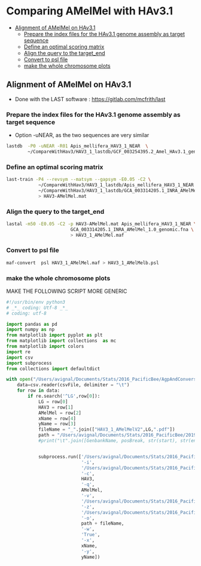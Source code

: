 # Comparing AMelMel with HAv3.1


<!-- MDTOC maxdepth:6 firsth1:0 numbering:0 flatten:0 bullets:1 updateOnSave:1 -->

- [Alignment of AMelMel on HAv3.1](#alignment-of-amelmel-on-hav31)   
   - [Prepare the index files for the HAv3.1 genome assembly as target sequence](#prepare-the-index-files-for-the-hav31-genome-assembly-as-target-sequence)   
   - [Define an optimal scoring matrix](#define-an-optimal-scoring-matrix)   
   - [Align the query to the target_end](#align-the-query-to-the-target_end)   
   - [Convert to psl file](#convert-to-psl-file)   
   - [make the whole chromosome plots](#make-the-whole-chromosome-plots)   

<!-- /MDTOC -->

## Alignment of AMelMel on HAv3.1
* Done with the LAST software : https://gitlab.com/mcfrith/last
### Prepare the index files for the HAv3.1 genome assembly as target sequence
* Option -uNEAR, as the two sequences are very similar

```bash
lastdb  -P0 -uNEAR -R01 Apis_mellifera_HAV3_1_NEAR  \
        ~/CompareWithHav3/HAV3_1_lastdb/GCF_003254395.2_Amel_HAv3.1_genomic.fna
```
### Define an optimal scoring matrix

```bash
last-train -P4 --revsym --matsym --gapsym -E0.05 -C2 \
            ~/CompareWithHav3/HAV3_1_lastdb/Apis_mellifera_HAV3_1_NEAR \
            ~/CompareWithHav3/HAV3_1_lastdb/GCA_003314205.1_INRA_AMelMel_1.0_genomic.fna \
            > HAV3-AMelMel.mat
```
### Align the query to the target_end

```bash
lastal -m50 -E0.05 -C2 -p HAV3-AMelMel.mat Apis_mellifera_HAV3_1_NEAR \
                        GCA_003314205.1_INRA_AMelMel_1.0_genomic.fna \
                        > HAV3_1_AMelMel.maf
```
### Convert to psl file

```bash
maf-convert  psl HAV3_1_AMelMel.maf > HAV3_1_AMelMelb.psl
```

### make the whole chromosome plots

MAKE THE FOLLOWING SCRIPT MORE GENERIC

```python
#!/usr/bin/env python3
# _*_ coding: Utf-8 _*_
# coding: utf-8

import pandas as pd
import numpy as np
from matplotlib import pyplot as plt
from matplotlib import collections  as mc
from matplotlib import colors
import re
import csv
import subprocess
from collections import defaultdict

with open("/Users/avignal/Documents/Stats/2016_PacificBee/AgpAndConversionFiles/Ours/GenBankHAV3_1_AMelMel_V2c.txt") as csvFile:
	data=csv.reader(csvFile, delimiter = "\t")
	for row in data:
		if re.search('^LG',row[0]):
			LG = row[0]
			HAV3 = row[1]
			AMelMel = row[2]
			xName = row[4]
			yName = row[3]
			fileName = "_".join(["HAV3_1_AMelMelV2",LG,".pdf"])
			path = "/Users/avignal/Documents/Stats/2016_PacificBee/2019AlignAMelMelHav3_1/WholeChromosomesV2c/"
			#print("\t".join([GenbankName, posBreak, str(start), str(end)]))


			subprocess.run(['/Users/avignal/Documents/Stats/2016_PacificBee/2019AlignAMelMelHav3/mafTotab13.py',
							'-i',
							'/Users/avignal/Documents/Stats/2016_PacificBee/2019AlignAMelMelHav3_1/WholeChromosomesV2c/HAV3_1_AMelMel.psl',
							'-c',
							HAV3,
							'-q',
							AMelMel,
							'-v',
							'/Users/avignal/Documents/Stats/2016_PacificBee/AgpAndConversionFiles/Ours/meanBkptsAMelMelV2c',
							'-z',
							'/Users/avignal/Documents/Stats/2016_PacificBee/AgpAndConversionFiles/FromNCBI_HAV3_1/meanBkptsHAv3_1',
							'-o',
							path + fileName,
							'-w',
							'True',
							'-x',
							xName,
							'-y',
							yName])

```
